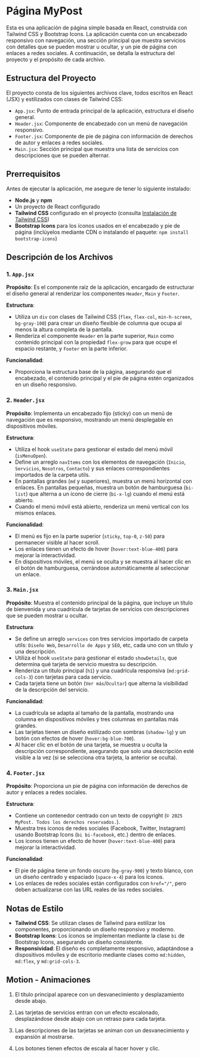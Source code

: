 # Página MyPost

Esta es una aplicación de página simple basada en React, construida con Tailwind CSS y Bootstrap Icons. La aplicación cuenta con un encabezado responsivo con navegación, una sección principal que muestra servicios con detalles que se pueden mostrar u ocultar, y un pie de página con enlaces a redes sociales. A continuación, se detalla la estructura del proyecto y el propósito de cada archivo.

## Estructura del Proyecto

El proyecto consta de los siguientes archivos clave, todos escritos en React (JSX) y estilizados con clases de Tailwind CSS:

- `App.jsx`: Punto de entrada principal de la aplicación, estructura el diseño general.
- `Header.jsx`: Componente de encabezado con un menú de navegación responsivo.
- `Footer.jsx`: Componente de pie de página con información de derechos de autor y enlaces a redes sociales.
- `Main.jsx`: Sección principal que muestra una lista de servicios con descripciones que se pueden alternar.

## Prerrequisitos

Antes de ejecutar la aplicación, me asegure de tener lo siguiente instalado:

- **Node.js** y **npm**
- Un proyecto de React configurado
- **Tailwind CSS** configurado en el proyecto (consulta [Instalación de Tailwind CSS](https://tailwindcss.com))
- **Bootstrap Icons** para los íconos usados en el encabezado y pie de página (inclúyelos mediante CDN o instalando el paquete: `npm install bootstrap-icons`)

## Descripción de los Archivos

### 1. `App.jsx`

**Propósito**: Es el componente raíz de la aplicación, encargado de estructurar el diseño general al renderizar los componentes `Header`, `Main` y `Footer`.

**Estructura**:

- Utiliza un `div` con clases de Tailwind CSS (`flex`, `flex-col`, `min-h-screen`, `bg-gray-100`) para crear un diseño flexible de columna que ocupa al menos la altura completa de la pantalla.
- Renderiza el componente `Header` en la parte superior, `Main` como contenido principal con la propiedad `flex-grow` para que ocupe el espacio restante, y `Footer` en la parte inferior.

**Funcionalidad**:

- Proporciona la estructura base de la página, asegurando que el encabezado, el contenido principal y el pie de página estén organizados en un diseño responsivo.

### 2. `Header.jsx`

**Propósito**: Implementa un encabezado fijo (sticky) con un menú de navegación que es responsivo, mostrando un menú desplegable en dispositivos móviles.

**Estructura**:

- Utiliza el hook `useState` para gestionar el estado del menú móvil (`isMenuOpen`).
- Define un arreglo `navItems` con los elementos de navegación (`Inicio`, `Servicios`, `Nosotros`, `Contacto`) y sus enlaces correspondientes importados de la carpeta utils.
- En pantallas grandes (`md` y superiores), muestra un menú horizontal con enlaces. En pantallas pequeñas, muestra un botón de hamburguesa (`bi-list`) que alterna a un ícono de cierre (`bi-x-lg`) cuando el menú está abierto.
- Cuando el menú móvil está abierto, renderiza un menú vertical con los mismos enlaces.

**Funcionalidad**:

- El menú es fijo en la parte superior (`sticky`, `top-0`, `z-50`) para permanecer visible al hacer scroll.
- Los enlaces tienen un efecto de hover (`hover:text-blue-400`) para mejorar la interactividad.
- En dispositivos móviles, el menú se oculta y se muestra al hacer clic en el botón de hamburguesa, cerrándose automáticamente al seleccionar un enlace.

### 3. `Main.jsx`

**Propósito**: Muestra el contenido principal de la página, que incluye un título de bienvenida y una cuadrícula de tarjetas de servicios con descripciones que se pueden mostrar u ocultar.

**Estructura**:

- Se define un arreglo `services` con tres servicios importado de carpeta utils: `Diseño Web`, `Desarrollo de Apps` y `SEO`, etc, cada uno con un título y una descripción.
- Utiliza el hook `useState` para gestionar el estado `showDetails`, que determina qué tarjeta de servicio muestra su descripción.
- Renderiza un título principal (`h1`) y una cuadrícula responsiva (`md:grid-cols-3`) con tarjetas para cada servicio.
- Cada tarjeta tiene un botón (`Ver más`/`Ocultar`) que alterna la visibilidad de la descripción del servicio.

**Funcionalidad**:

- La cuadrícula se adapta al tamaño de la pantalla, mostrando una columna en dispositivos móviles y tres columnas en pantallas más grandes.
- Las tarjetas tienen un diseño estilizado con sombras (`shadow-lg`) y un botón con efectos de hover (`hover:bg-blue-700`).
- Al hacer clic en el botón de una tarjeta, se muestra u oculta la descripción correspondiente, asegurando que solo una descripción esté visible a la vez (si se selecciona otra tarjeta, la anterior se oculta).

### 4. `Footer.jsx`

**Propósito**: Proporciona un pie de página con información de derechos de autor y enlaces a redes sociales.

**Estructura**:

- Contiene un contenedor centrado con un texto de copyright (`© 2025 MyPost. Todos los derechos reservados.`).
- Muestra tres íconos de redes sociales (Facebook, Twitter, Instagram) usando Bootstrap Icons (`bi bi-facebook`, etc.) dentro de enlaces.
- Los íconos tienen un efecto de hover (`hover:text-blue-400`) para mejorar la interactividad.

**Funcionalidad**:

- El pie de página tiene un fondo oscuro (`bg-gray-900`) y texto blanco, con un diseño centrado y espaciado (`space-x-4`) para los íconos.
- Los enlaces de redes sociales están configurados con `href="/"`, pero deben actualizarse con las URL reales de las redes sociales.

## Notas de Estilo

- **Tailwind CSS**: Se utilizan clases de Tailwind para estilizar los componentes, proporcionando un diseño responsivo y moderno.
- **Bootstrap Icons**: Los íconos se implementan mediante la clase `bi` de Bootstrap Icons, asegurando un diseño consistente.
- **Responsividad**: El diseño es completamente responsivo, adaptándose a dispositivos móviles y de escritorio mediante clases como `md:hidden`, `md:flex`, y `md:grid-cols-3`.

## Motion - Animaciones

1. El título principal aparece con un desvanecimiento y desplazamiento desde abajo.

2. Las tarjetas de servicios entran con un efecto escalonado, desplazándose desde abajo con un retraso para cada tarjeta.

3. Las descripciones de las tarjetas se animan con un desvanecimiento y expansión al mostrarse.

4. Los botones tienen efectos de escala al hacer hover y clic.
